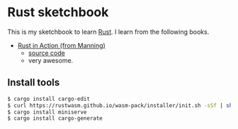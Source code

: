 # Rust sketchbook

This is my sketchbook to learn [Rust](https://www.rust-lang.org/ja/). I learn from the following books.

- [Rust in Action (from Manning)](https://www.manning.com/books/rust-in-action)
  - [source code](https://github.com/rust-in-action/code)
  - very awesome.

## Install tools

```sh
$ cargo install cargo-edit
$ curl https://rustwasm.github.io/wasm-pack/installer/init.sh -sSf | sh
$ cargo install miniserve
$ cargo install cargo-generate
```
